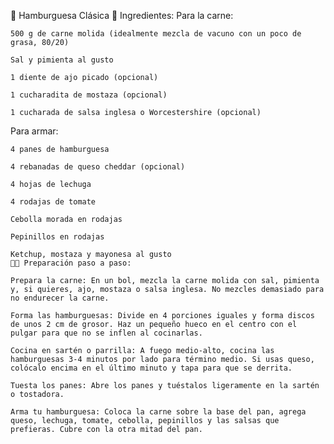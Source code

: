 🍔 Hamburguesa Clásica
🥩 Ingredientes:
Para la carne:

    500 g de carne molida (idealmente mezcla de vacuno con un poco de grasa, 80/20)

    Sal y pimienta al gusto

    1 diente de ajo picado (opcional)

    1 cucharadita de mostaza (opcional)

    1 cucharada de salsa inglesa o Worcestershire (opcional)

Para armar:

    4 panes de hamburguesa

    4 rebanadas de queso cheddar (opcional)

    4 hojas de lechuga

    4 rodajas de tomate

    Cebolla morada en rodajas

    Pepinillos en rodajas

    Ketchup, mostaza y mayonesa al gusto
    👨‍🍳 Preparación paso a paso:

    Prepara la carne: En un bol, mezcla la carne molida con sal, pimienta y, si quieres, ajo, mostaza o salsa inglesa. No mezcles demasiado para no endurecer la carne.

    Forma las hamburguesas: Divide en 4 porciones iguales y forma discos de unos 2 cm de grosor. Haz un pequeño hueco en el centro con el pulgar para que no se inflen al cocinarlas.

    Cocina en sartén o parrilla: A fuego medio-alto, cocina las hamburguesas 3-4 minutos por lado para término medio. Si usas queso, colócalo encima en el último minuto y tapa para que se derrita.

    Tuesta los panes: Abre los panes y tuéstalos ligeramente en la sartén o tostadora.

    Arma tu hamburguesa: Coloca la carne sobre la base del pan, agrega queso, lechuga, tomate, cebolla, pepinillos y las salsas que prefieras. Cubre con la otra mitad del pan.